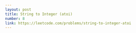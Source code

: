 ```yaml
---
layout: post
title: String to Integer (atoi)
number: 8
link: https://leetcode.com/problems/string-to-integer-atoi
---
```

